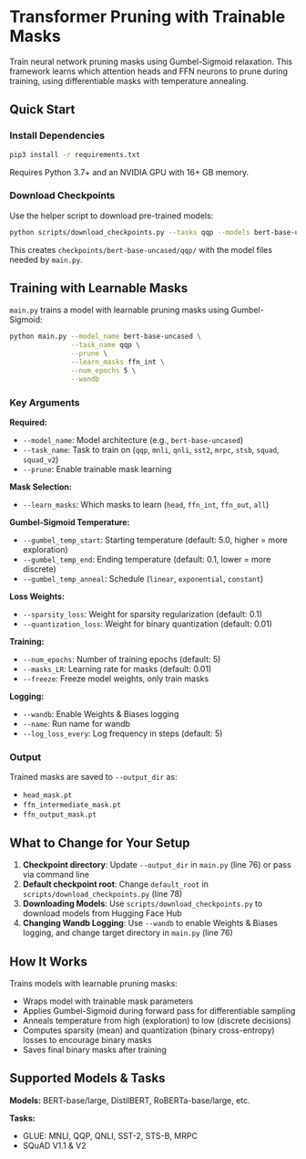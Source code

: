 # Transformer Pruning with Trainable Masks

Train neural network pruning masks using Gumbel-Sigmoid relaxation. This framework learns which attention heads and FFN neurons to prune during training, using differentiable masks with temperature annealing.

## Quick Start

### Install Dependencies

```bash
pip3 install -r requirements.txt
```

Requires Python 3.7+ and an NVIDIA GPU with 16+ GB memory.

### Download Checkpoints

Use the helper script to download pre-trained models:

```bash
python scripts/download_checkpoints.py --tasks qqp --models bert-base-uncased
```

This creates `checkpoints/bert-base-uncased/qqp/` with the model files needed by `main.py`.

## Training with Learnable Masks

`main.py` trains a model with learnable pruning masks using Gumbel-Sigmoid:

```bash
python main.py --model_name bert-base-uncased \
               --task_name qqp \
               --prune \
               --learn_masks ffn_int \
               --num_epochs 5 \
               --wandb
```

### Key Arguments

**Required:**
- `--model_name`: Model architecture (e.g., `bert-base-uncased`)
- `--task_name`: Task to train on (`qqp`, `mnli`, `qnli`, `sst2`, `mrpc`, `stsb`, `squad`, `squad_v2`)
- `--prune`: Enable trainable mask learning

**Mask Selection:**
- `--learn_masks`: Which masks to learn (`head`, `ffn_int`, `ffn_out`, `all`)

**Gumbel-Sigmoid Temperature:**
- `--gumbel_temp_start`: Starting temperature (default: 5.0, higher = more exploration)
- `--gumbel_temp_end`: Ending temperature (default: 0.1, lower = more discrete)
- `--gumbel_temp_anneal`: Schedule (`linear`, `exponential`, `constant`)

**Loss Weights:**
- `--sparsity_loss`: Weight for sparsity regularization (default: 0.1)
- `--quantization_loss`: Weight for binary quantization (default: 0.01)

**Training:**
- `--num_epochs`: Number of training epochs (default: 5)
- `--masks_LR`: Learning rate for masks (default: 0.01)
- `--freeze`: Freeze model weights, only train masks

**Logging:**
- `--wandb`: Enable Weights & Biases logging
- `--name`: Run name for wandb
- `--log_loss_every`: Log frequency in steps (default: 5)

### Output

Trained masks are saved to `--output_dir` as:
- `head_mask.pt`
- `ffn_intermediate_mask.pt`
- `ffn_output_mask.pt`

## What to Change for Your Setup

1. **Checkpoint directory**: Update `--output_dir` in `main.py` (line 76) or pass via command line
2. **Default checkpoint root**: Change `default_root` in `scripts/download_checkpoints.py` (line 78)
3. **Downloading Models**: Use `scripts/download_checkpoints.py` to download models from Hugging Face Hub
4. **Changing Wandb Logging**: Use `--wandb` to enable Weights & Biases logging, and change target directory in `main.py` (line 76)

## How It Works

Trains models with learnable pruning masks:
- Wraps model with trainable mask parameters
- Applies Gumbel-Sigmoid during forward pass for differentiable sampling
- Anneals temperature from high (exploration) to low (discrete decisions)
- Computes sparsity (mean) and quantization (binary cross-entropy) losses to encourage binary masks
- Saves final binary masks after training

## Supported Models & Tasks

**Models:** BERT-base/large, DistilBERT, RoBERTa-base/large, etc.

**Tasks:**
- GLUE: MNLI, QQP, QNLI, SST-2, STS-B, MRPC
- SQuAD V1.1 & V2

